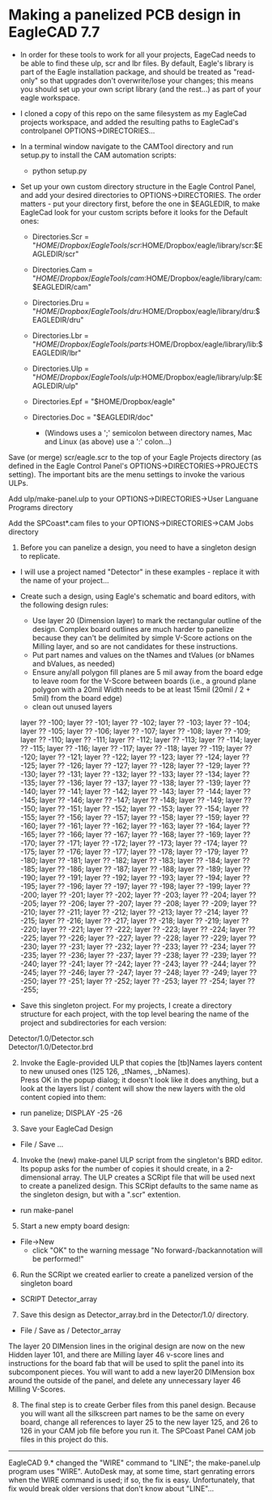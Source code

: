 Making a panelized PCB design in EagleCAD 7.7
=========================================


  * In order for these tools to work for all your projects, EageCad needs to be able to find these ulp, scr and lbr files.  By default, Eagle's library is part of the Eagle installation package, and should be treated as "read-only" so that upgrades don't overwrite/lose your changes; this means you should set up your own script library (and the rest...) as part of your eagle workspace.

  * I cloned a copy of this repo on the same filesystem as my EagleCad projects workspace, and added the resulting paths to EagleCad's controlpanel OPTIONS->DIRECTORIES...

  * In a terminal window navigate to the CAMTool directory and run setup.py to install the CAM automation scripts:
    * python setup.py


  * Set up your own custom directory structure in the Eagle Control Panel, and add your desired directories to OPTIONS->DIRECTORIES.
The order matters - put your directory first, before the one in $EAGLEDIR, to make EagleCad look for your custom scripts before it looks for the  Default ones:

    * Directories.Scr = "$HOME/Dropbox/EagleTools/scr:$HOME/Dropbox/eagle/library/scr:$EAGLEDIR/scr"
    * Directories.Cam = "$HOME/Dropbox/EagleTools/cam:$HOME/Dropbox/eagle/library/cam:$EAGLEDIR/cam"
    * Directories.Dru = "$HOME/Dropbox/EagleTools/dru:$HOME/Dropbox/eagle/library/dru:$EAGLEDIR/dru"
    * Directories.Lbr = "$HOME/Dropbox/EagleTools/parts:$HOME/Dropbox/eagle/library/lib:$EAGLEDIR/lbr"
    * Directories.Ulp = "$HOME/Dropbox/EagleTools/ulp:$HOME/Dropbox/eagle/library/ulp:$EAGLEDIR/ulp"
    * Directories.Epf = "$HOME/Dropbox/eagle"
    * Directories.Doc = "$EAGLEDIR/doc"

      * (Windows uses a ';' semicolon between directory names, Mac and Linux (as above) use a ':' colon...)



Save (or merge) scr/eagle.scr to the top of your Eagle Projects directory (as defined in the Eagle Control Panel's OPTIONS->DIRECTORIES->PROJECTS setting).  The important bits are the menu settings to invoke the various ULPs.

Add ulp/make-panel.ulp to your OPTIONS->DIRECTORIES->User Languane Programs directory

Add the SPCoast*.cam files to your OPTIONS->DIRECTORIES->CAM Jobs directory


1. Before you can panelize a design, you need to have a singleton design to replicate.
  * I will use a project named "Detector" in these examples - replace it with the name of your project...

  * Create such a design, using Eagle's schematic and board editors, with the following design rules:
    * Use layer 20 (Dimension layer) to mark the rectangular outline of the design.  Complex board outlines are much harder to panelize because they can't be delimited by simple V-Score actions on the Milling layer, and so are not candidates for these instructions.
    * Put part names and values on the tNames and tValues (or bNames and bValues, as needed)
    * Ensure any/all polygon fill planes are 5 mil away from the board edge to leave room for the V-Score between boards (i.e., a ground plane polygon with a 20mil Width needs to be at least 15mil (20mil / 2 + 5mil) from the board edge)
    * clean out unused layers

     layer ?? -100;  layer ?? -101;  layer ?? -102;  layer ?? -103;  layer ?? -104;  layer ?? -105;  layer ?? -106;  layer ?? -107;  layer ?? -108;  layer ?? -109;  layer ?? -110;  layer ?? -111;  layer ?? -112;  layer ?? -113;  layer ?? -114;  layer ?? -115;  layer ?? -116;  layer ?? -117;  layer ?? -118;  layer ?? -119;  layer ?? -120;  layer ?? -121;  layer ?? -122;  layer ?? -123;  layer ?? -124;  layer ?? -125;  layer ?? -126;  layer ?? -127;  layer ?? -128;  layer ?? -129;  layer ?? -130;  layer ?? -131;  layer ?? -132;  layer ?? -133;  layer ?? -134;  layer ?? -135;  layer ?? -136;  layer ?? -137;  layer ?? -138;  layer ?? -139;  layer ?? -140;  layer ?? -141;  layer ?? -142;  layer ?? -143;  layer ?? -144;  layer ?? -145;  layer ?? -146;  layer ?? -147;  layer ?? -148;  layer ?? -149;  layer ?? -150;  layer ?? -151;  layer ?? -152;  layer ?? -153;  layer ?? -154;  layer ?? -155;  layer ?? -156;  layer ?? -157;  layer ?? -158;  layer ?? -159;  layer ?? -160;  layer ?? -161;  layer ?? -162;  layer ?? -163;  layer ?? -164;  layer ?? -165;  layer ?? -166;  layer ?? -167;  layer ?? -168;  layer ?? -169;  layer ?? -170;  layer ?? -171;  layer ?? -172;  layer ?? -173;  layer ?? -174;  layer ?? -175;  layer ?? -176;  layer ?? -177;  layer ?? -178;  layer ?? -179;  layer ?? -180;  layer ?? -181;  layer ?? -182;  layer ?? -183;  layer ?? -184;  layer ?? -185;  layer ?? -186;  layer ?? -187;  layer ?? -188;  layer ?? -189;  layer ?? -190;  layer ?? -191;  layer ?? -192;  layer ?? -193;  layer ?? -194;  layer ?? -195;  layer ?? -196;  layer ?? -197;  layer ?? -198;  layer ?? -199;  layer ?? -200;  layer ?? -201;  layer ?? -202;  layer ?? -203;  layer ?? -204;  layer ?? -205;  layer ?? -206;  layer ?? -207;  layer ?? -208;  layer ?? -209;  layer ?? -210;  layer ?? -211;  layer ?? -212;  layer ?? -213;  layer ?? -214;  layer ?? -215;  layer ?? -216;  layer ?? -217;  layer ?? -218;  layer ?? -219;  layer ?? -220;  layer ?? -221;  layer ?? -222;  layer ?? -223;  layer ?? -224;  layer ?? -225;  layer ?? -226;  layer ?? -227;  layer ?? -228;  layer ?? -229;  layer ?? -230;  layer ?? -231;  layer ?? -232;  layer ?? -233;  layer ?? -234;  layer ?? -235;  layer ?? -236;  layer ?? -237;  layer ?? -238;  layer ?? -239;  layer ?? -240;  layer ?? -241;  layer ?? -242;  layer ?? -243;  layer ?? -244;  layer ?? -245;  layer ?? -246;  layer ?? -247;  layer ?? -248;  layer ?? -249;  layer ?? -250;  layer ?? -251;  layer ?? -252;  layer ?? -253;  layer ?? -254; 
layer ?? -255;

  * Save this singleton project.  For my projects, I create a directory structure for each project, with the top level bearing the name of the project and subdirectories for each version: 

   Detector/1.0/Detector.sch<br>
   Detector/1.0/Detector.brd

2. Invoke the Eagle-provided ULP that copies the [tb]Names layers content to new unused ones (125 126, _tNames, _bNames).  
Press OK in the popup dialog; it doesn't look like it does anything, but a look at the layers list / content will show the new layers with the old content copied into them:

  * run panelize; DISPLAY -25 -26

3. Save your EagleCad Design
  * File / Save ...

4. Invoke the (new) make-panel ULP script from the singleton's BRD editor.  Its popup asks for the number of copies it should create, in a 2-dimensional array.
The ULP creates a SCRipt file that will be used next to create a panelized design.  This SCRipt defaults to the same name as the singleton design, but with a ".scr" extention.

  * run make-panel

5. Start a new empty board design:
  * File->New
    * click "OK" to the warning message "No forward-/backannotation will be performed!"

6. Run the SCRipt we created earlier to create a panelized version of the singleton board

  * SCRIPT Detector_array

7. Save this design as Detector_array.brd in the Detector/1.0/ directory.
  * File / Save as / Detector_array

The layer 20 DIMension lines in the original design are now on the new Hidden layer 101, and there are Milling layer 46 v-score lines and instructions for the board fab that will be used to split the panel into its subcomponent pieces.
You will want to add a new layer20 DIMension box around the outside of the panel, and delete any unnecessary layer 46 Milling V-Scores.

8. The final step is to create Gerber files from this panel design.  Because you will want all the silkscreen part names to be the same on every board, change all references to layer 25 to the new layer 125, and 26 to 126 in your CAM job file before you run it.  The SPCoast Panel CAM job files in this project do this.


----
EagleCAD 9.* changed the "WIRE" command to "LINE"; the make-panel.ulp program uses "WIRE".  AutoDesk may, at some time, start genrating errors when the WIRE command is used; if so, the fix is easy.  Unfortunately, that fix would break older versions that don't know about "LINE"...

